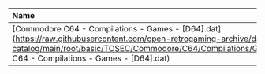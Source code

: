 |Name|Size|
|:---|---:|
|[Commodore C64 - Compilations - Games - [D64].dat](https://raw.githubusercontent.com/open-retrogaming-archive/dat-catalog/main/root/basic/TOSEC/Commodore/C64/Compilations/Games/[D64]/Commodore C64 - Compilations - Games - [D64].dat)|608920|
